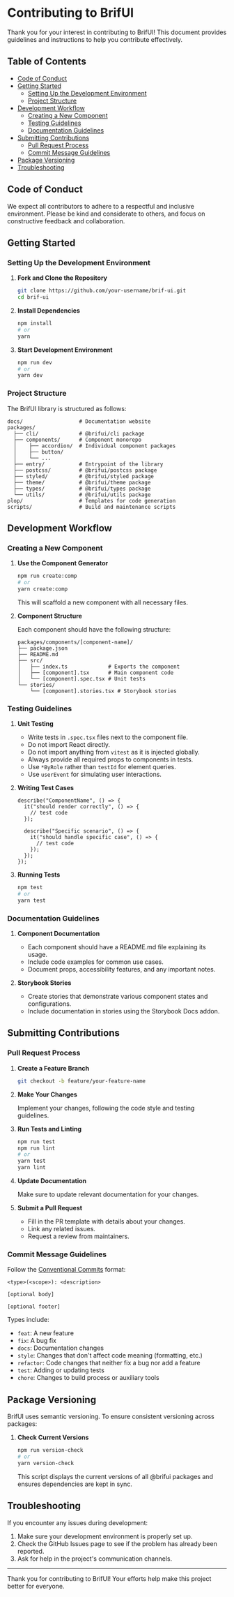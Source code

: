 # Contributing to BrifUI

Thank you for your interest in contributing to BrifUI! This document provides guidelines and instructions to help you contribute effectively.

## Table of Contents

- [Code of Conduct](#code-of-conduct)
- [Getting Started](#getting-started)
  - [Setting Up the Development Environment](#setting-up-the-development-environment)
  - [Project Structure](#project-structure)
- [Development Workflow](#development-workflow)
  - [Creating a New Component](#creating-a-new-component)
  - [Testing Guidelines](#testing-guidelines)
  - [Documentation Guidelines](#documentation-guidelines)
- [Submitting Contributions](#submitting-contributions)
  - [Pull Request Process](#pull-request-process)
  - [Commit Message Guidelines](#commit-message-guidelines)
- [Package Versioning](#package-versioning)
- [Troubleshooting](#troubleshooting)

## Code of Conduct

We expect all contributors to adhere to a respectful and inclusive environment. Please be kind and considerate to others, and focus on constructive feedback and collaboration.

## Getting Started

### Setting Up the Development Environment

1. **Fork and Clone the Repository**

   ```bash
   git clone https://github.com/your-username/brif-ui.git
   cd brif-ui
   ```

2. **Install Dependencies**

   ```bash
   npm install
   # or
   yarn
   ```

3. **Start Development Environment**

   ```bash
   npm run dev
   # or
   yarn dev
   ```

### Project Structure

The BrifUI library is structured as follows:

```
docs/                  # Documentation website
packages/
  ├── cli/             # @brifui/cli package
  ├── components/      # Component monorepo
  │    ├── accordion/  # Individual component packages
  │    ├── button/
  │    └── ...
  ├── entry/           # Entrypoint of the library
  ├── postcss/         # @brifui/postcss package
  ├── styled/          # @brifui/styled package
  ├── theme/           # @brifui/theme package
  ├── types/           # @brifui/types package
  └── utils/           # @brifui/utils package
plop/                  # Templates for code generation
scripts/               # Build and maintenance scripts
```

## Development Workflow

### Creating a New Component

1. **Use the Component Generator**

   ```bash
   npm run create:comp
   # or
   yarn create:comp
   ```

   This will scaffold a new component with all necessary files.

2. **Component Structure**

   Each component should have the following structure:

   ```
   packages/components/[component-name]/
   ├── package.json
   ├── README.md
   ├── src/
   │   ├── index.ts             # Exports the component
   │   ├── [component].tsx      # Main component code
   │   └── [component].spec.tsx # Unit tests
   └── stories/
       └── [component].stories.tsx # Storybook stories
   ```

### Testing Guidelines

1. **Unit Testing**

   - Write tests in `.spec.tsx` files next to the component file.
   - Do not import React directly.
   - Do not import anything from `vitest` as it is injected globally.
   - Always provide all required props to components in tests.
   - Use `*ByRole` rather than `testId` for element queries.
   - Use `userEvent` for simulating user interactions.

2. **Writing Test Cases**

   ```tsx
   describe("ComponentName", () => {
     it("should render correctly", () => {
       // test code
     });

     describe("Specific scenario", () => {
       it("should handle specific case", () => {
         // test code
       });
     });
   });
   ```

3. **Running Tests**

   ```bash
   npm test
   # or
   yarn test
   ```

### Documentation Guidelines

1. **Component Documentation**

   - Each component should have a README.md file explaining its usage.
   - Include code examples for common use cases.
   - Document props, accessibility features, and any important notes.

2. **Storybook Stories**

   - Create stories that demonstrate various component states and configurations.
   - Include documentation in stories using the Storybook Docs addon.

## Submitting Contributions

### Pull Request Process

1. **Create a Feature Branch**

   ```bash
   git checkout -b feature/your-feature-name
   ```

2. **Make Your Changes**

   Implement your changes, following the code style and testing guidelines.

3. **Run Tests and Linting**

   ```bash
   npm run test
   npm run lint
   # or
   yarn test
   yarn lint
   ```

4. **Update Documentation**

   Make sure to update relevant documentation for your changes.

5. **Submit a Pull Request**

   - Fill in the PR template with details about your changes.
   - Link any related issues.
   - Request a review from maintainers.

### Commit Message Guidelines

Follow the [Conventional Commits](https://www.conventionalcommits.org/) format:

```
<type>(<scope>): <description>

[optional body]

[optional footer]
```

Types include:
- `feat`: A new feature
- `fix`: A bug fix
- `docs`: Documentation changes
- `style`: Changes that don't affect code meaning (formatting, etc.)
- `refactor`: Code changes that neither fix a bug nor add a feature
- `test`: Adding or updating tests
- `chore`: Changes to build process or auxiliary tools

## Package Versioning

BrifUI uses semantic versioning. To ensure consistent versioning across packages:

1. **Check Current Versions**

   ```bash
   npm run version-check
   # or
   yarn version-check
   ```

   This script displays the current versions of all @brifui packages and ensures dependencies are kept in sync.

## Troubleshooting

If you encounter any issues during development:

1. Make sure your development environment is properly set up.
2. Check the GitHub Issues page to see if the problem has already been reported.
3. Ask for help in the project's communication channels.

---

Thank you for contributing to BrifUI! Your efforts help make this project better for everyone.
